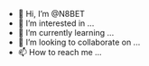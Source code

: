 - 👋 Hi, I’m @N8BET
- 👀 I’m interested in ...
- 🌱 I’m currently learning ...
- 💞️ I’m looking to collaborate on ...
- 📫 How to reach me ...

<!---
N8BET/N8BET is a ✨ special ✨ repository because its `README.md` (this file) appears on your GitHub profile.
You can click the Preview link to take a look at your changes.
--->
